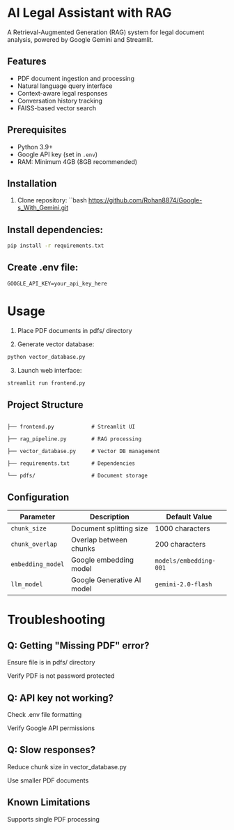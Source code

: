 # AI Legal Assistant with RAG

A Retrieval-Augmented Generation (RAG) system for legal document analysis, powered by Google Gemini and Streamlit.

## Features
- PDF document ingestion and processing
- Natural language query interface
- Context-aware legal responses
- Conversation history tracking
- FAISS-based vector search

## Prerequisites
- Python 3.9+
- Google API key (set in `.env`)
- RAM: Minimum 4GB (8GB recommended)

## Installation
1. Clone repository:
``bash
https://github.com/Rohan8874/Google-s_With_Gemini.git

## Install dependencies:

```bash
pip install -r requirements.txt
```
## Create .env file:
```env
GOOGLE_API_KEY=your_api_key_here
```
# Usage
1. Place PDF documents in pdfs/ directory

2. Generate vector database:

```bash
python vector_database.py
```
3. Launch web interface:

```bash
streamlit run frontend.py
```

## Project Structure

```

├── frontend.py            # Streamlit UI

├── rag_pipeline.py        # RAG processing

├── vector_database.py     # Vector DB management

├── requirements.txt       # Dependencies

└── pdfs/                  # Document storage

```
## Configuration

| Parameter           | Description                  | Default Value          |
|---------------------|------------------------------|------------------------|
| `chunk_size`        | Document splitting size      | 1000 characters        |
| `chunk_overlap`     | Overlap between chunks       | 200 characters         |
| `embedding_model`   | Google embedding model       | `models/embedding-001` |
| `llm_model`         | Google Generative AI model   | `gemini-2.0-flash`     |
# Troubleshooting
## Q: Getting "Missing PDF" error?

Ensure file is in pdfs/ directory

Verify PDF is not password protected

## Q: API key not working?

Check .env file formatting

Verify Google API permissions

## Q: Slow responses?

Reduce chunk size in vector_database.py

Use smaller PDF documents

## Known Limitations
Supports single PDF processing
